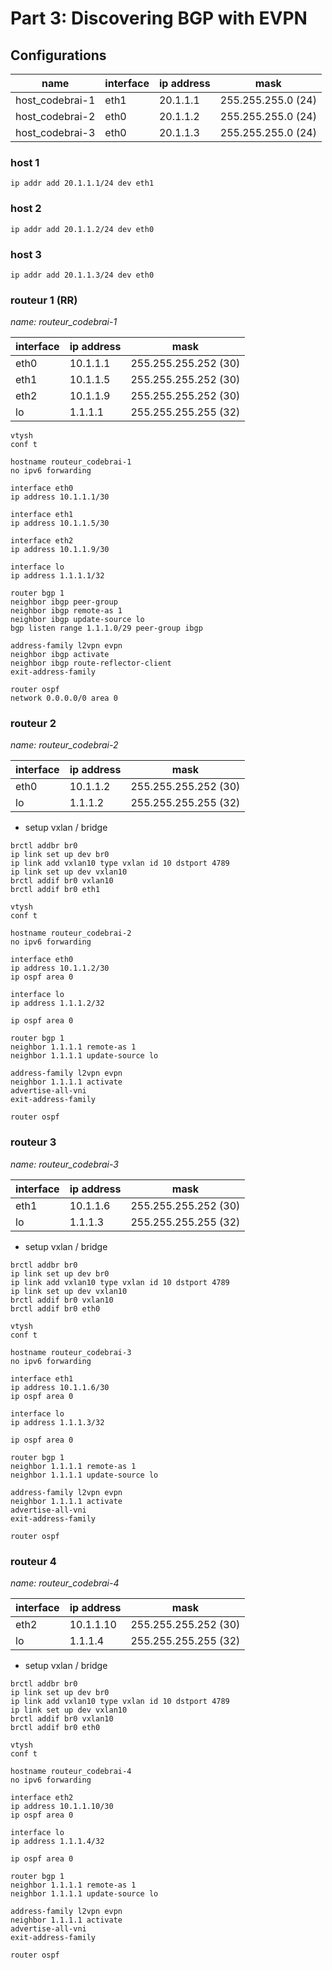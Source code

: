 # Part 3: Discovering BGP with EVPN

## Configurations

name               | interface  | ip address | mask
-------------------|------------|------------|--------------------
host_codebrai-1    | eth1       | 20.1.1.1   | 255.255.255.0 (24)
host_codebrai-2    | eth0       | 20.1.1.2   | 255.255.255.0 (24)
host_codebrai-3    | eth0       | 20.1.1.3   | 255.255.255.0 (24)

### host 1
```
ip addr add 20.1.1.1/24 dev eth1
```

### host 2
```
ip addr add 20.1.1.2/24 dev eth0
```

### host 3
```
ip addr add 20.1.1.3/24 dev eth0
```

### routeur 1 (RR)
*name: routeur_codebrai-1*

interface | ip address | mask 
----------|------------|----------------------
eth0      | 10.1.1.1   | 255.255.255.252 (30)
eth1      | 10.1.1.5   | 255.255.255.252 (30)
eth2      | 10.1.1.9   | 255.255.255.252 (30)
lo        | 1.1.1.1    | 255.255.255.255 (32)

```
vtysh
conf t

hostname routeur_codebrai-1
no ipv6 forwarding

interface eth0
ip address 10.1.1.1/30

interface eth1
ip address 10.1.1.5/30

interface eth2
ip address 10.1.1.9/30

interface lo
ip address 1.1.1.1/32

router bgp 1
neighbor ibgp peer-group
neighbor ibgp remote-as 1
neighbor ibgp update-source lo
bgp listen range 1.1.1.0/29 peer-group ibgp

address-family l2vpn evpn
neighbor ibgp activate
neighbor ibgp route-reflector-client
exit-address-family

router ospf
network 0.0.0.0/0 area 0
```

### routeur 2
*name: routeur_codebrai-2*

interface | ip address | mask 
----------|------------|----------------------
eth0      | 10.1.1.2   | 255.255.255.252 (30)
lo        | 1.1.1.2    | 255.255.255.255 (32)

- setup vxlan / bridge
```
brctl addbr br0
ip link set up dev br0
ip link add vxlan10 type vxlan id 10 dstport 4789
ip link set up dev vxlan10
brctl addif br0 vxlan10
brctl addif br0 eth1
```

```
vtysh
conf t

hostname routeur_codebrai-2
no ipv6 forwarding

interface eth0
ip address 10.1.1.2/30
ip ospf area 0

interface lo
ip address 1.1.1.2/32

ip ospf area 0

router bgp 1
neighbor 1.1.1.1 remote-as 1
neighbor 1.1.1.1 update-source lo

address-family l2vpn evpn
neighbor 1.1.1.1 activate
advertise-all-vni
exit-address-family

router ospf
```

### routeur 3
*name: routeur_codebrai-3*

interface | ip address | mask 
----------|------------|----------------------
eth1      | 10.1.1.6   | 255.255.255.252 (30)
lo        | 1.1.1.3    | 255.255.255.255 (32)

- setup vxlan / bridge
```
brctl addbr br0
ip link set up dev br0
ip link add vxlan10 type vxlan id 10 dstport 4789
ip link set up dev vxlan10
brctl addif br0 vxlan10
brctl addif br0 eth0
```

```
vtysh
conf t

hostname routeur_codebrai-3
no ipv6 forwarding

interface eth1
ip address 10.1.1.6/30
ip ospf area 0

interface lo
ip address 1.1.1.3/32

ip ospf area 0

router bgp 1
neighbor 1.1.1.1 remote-as 1
neighbor 1.1.1.1 update-source lo

address-family l2vpn evpn
neighbor 1.1.1.1 activate
advertise-all-vni
exit-address-family

router ospf
```

### routeur 4
*name: routeur_codebrai-4*

interface | ip address | mask 
----------|------------|----------------------
eth2      | 10.1.1.10   | 255.255.255.252 (30)
lo        | 1.1.1.4    | 255.255.255.255 (32)

- setup vxlan / bridge
```
brctl addbr br0
ip link set up dev br0
ip link add vxlan10 type vxlan id 10 dstport 4789
ip link set up dev vxlan10
brctl addif br0 vxlan10
brctl addif br0 eth0
```

```
vtysh
conf t

hostname routeur_codebrai-4
no ipv6 forwarding

interface eth2
ip address 10.1.1.10/30
ip ospf area 0

interface lo
ip address 1.1.1.4/32

ip ospf area 0

router bgp 1
neighbor 1.1.1.1 remote-as 1
neighbor 1.1.1.1 update-source lo

address-family l2vpn evpn
neighbor 1.1.1.1 activate
advertise-all-vni
exit-address-family

router ospf
```
